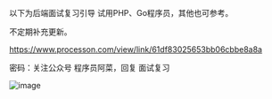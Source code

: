 
以下为后端面试复习引导
试用PHP、Go程序员，其他也可参考。

不定期补充更新。

https://www.processon.com/view/link/61df83025653bb06cbbe8a8a

密码：关注公众号 程序员阿菜，回复 面试复习 


![image](https://user-images.githubusercontent.com/11714528/149252428-7c703612-5ef9-40fa-859a-fee291e46f2a.png)
